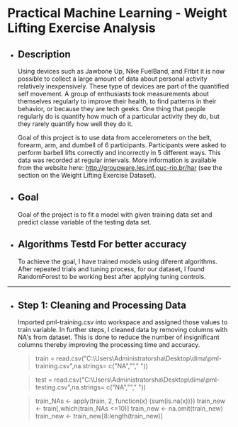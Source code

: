 # Practical Machine Learning - Weight Lifting Exercise Analysis

- ## Description
    Using devices such as Jawbone Up, Nike FuelBand, and Fitbit it is now possible to collect a large amount of data about personal activity relatively inexpensively. These type of devices are part of the quantified self movement. A group of enthusiasts took measurements about themselves regularly to improve their health, to find patterns in their behavior, or because they are tech geeks. One thing that people regularly do is quantify how much of a particular activity they do, but they rarely quantify how well they do it.

    Goal of this project is to use data from accelerometers on the belt, forearm, arm, and dumbell of 6 participants. Participants were asked to perform barbell lifts correctly and incorrectly in 5 different ways. This data was recorded at regular intervals. More information is available from the website here: http://groupware.les.inf.puc-rio.br/har (see the section on the Weight Lifting Exercise Dataset).
    
    
- ## Goal
    Goal of the project is to fit a model with given training data set and predict classe variable of the testing data set.
    
    
- ## Algorithms Testd For better accuracy
    To achieve the goal, I have trained models using diferent algorithms. After repeated trials and tuning process, for our dataset, I found RandomForest to be working best after applying tuning controls.


--------------------------------------------------------------------------------------


- ## Step 1: Cleaning and Processing Data
    Imported pml-training.csv into workspace and assigned those values to train            variable. In further steps, I cleaned data by removing columns with NA's from          dataset. This is done to reduce the number of insignificant columns thereby            improving the processing time and accuracy.
    
    >train = read.csv("C:\\Users\\Administratorsha\\Desktop\\dima\\pml-training.csv",na.strings= c("NA",""," "))
    
    >test = read.csv("C:\\Users\\Administratorsha\\Desktop\\dima\\pml-testing.csv",na.strings= c("NA",""," "))

    >train_NAs <- apply(train, 2, function(x) {sum(is.na(x))})
    >train_new <- train[,which(train_NAs <=10)]
    >train_new <- na.omit(train_new)
    >train_new <- train_new[8:length(train_new)]